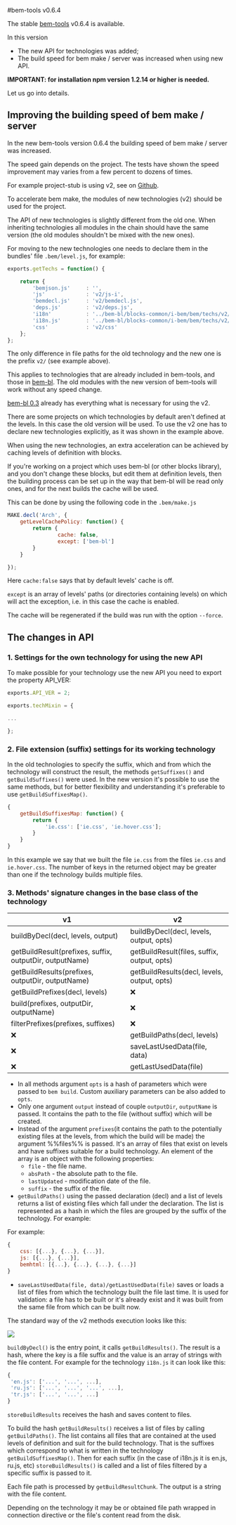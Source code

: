 #bem-tools v0.6.4

The stable [bem-tools](http://bem.info/tools/bem/) v0.6.4 is available.

In this version
  * The new API for technologies was added;
  * The build speed for bem make / server was increased when using new API.

**IMPORTANT: for installation npm version 1.2.14 or higher is needed.**

Let us go into details.

## Improving the building speed of bem make / server

In the new bem-tools version 0.6.4 the building speed of bem make / server was increased.  

The speed gain depends on the project. 
The tests have shown the speed improvement may varies from a few percent to dozens of times.

For example project-stub is using v2, see on [Github](https://github.com/bem/project-stub/tree/v2).

To accelerate bem make, the modules of new technologies (v2) should be used for the project.

The API of new technologies is slightly different from the old one. When inheriting technologies all 
modules in the chain should have the same version (the old modules shouldn't be mixed with the new ones).

For moving to the new technologies one needs to declare them in the bundles' file `.bem/level.js`, for example:

```js
exports.getTechs = function() {

    return {
        'bemjson.js'     : '',
        'js'             : 'v2/js-i',
        'bemdecl.js'     : 'v2/bemdecl.js',
        'deps.js'        : 'v2/deps.js',
        'i18n'           : '../bem-bl/blocks-common/i-bem/bem/techs/v2/i18n.js'),
        'i18n.js'        : '../bem-bl/blocks-common/i-bem/bem/techs/v2/i18n.js.js'),
        'css'            : 'v2/css'
    };
};
```
The only difference in file paths for the old technology and the new one is the prefix `v2/` (see example above). 

This applies to technologies that are already included in bem-tools, and those in [bem-bl](http://bem.github.io/bem-bl/index.ru.html).
The old modules with the new version of bem-tools will work without any speed change.

[bem-bl 0.3](https://github.com/bem/bem-bl/tree/0.3) already has everything what is necessary for using the v2.

There are some projects on which technologies by default aren't defined at the levels. 
In this case the old version will be used. 
To use the v2 one has to declare new technologies explicitly, as it was shown in the example above.

When using the new technologies, an extra acceleration can be achieved by caching levels of definition with blocks.

If you're working on a project which uses bem-bl (or other blocks library), and you don't change 
these blocks, but edit them at definition levels, then the building process can be set up in the 
way that bem-bl will be read only ones, and for the next builds the cache will be used.

This can be done by using the following code in the `.bem/make.js`

```js
MAKE.decl('Arch', {
    getLevelCachePolicy: function() {
        return {
                cache: false,
                except: ['bem-bl']
        }
    }

});
```

Here `cache:false` says that by default levels' cache is off.

`except` is an array of levels' paths (or directories containing levels) on which will act the exception, 
i.e. in this case the cache is enabled. 

The cache will be regenerated if the build was run with the option `--force`.

## The changes in API

### 1. Settings for the own technology for using the new API

To make possible for your technology use the new API you need to export the property API_VER:

```js
exports.API_VER = 2;

exports.techMixin = {

...

};
```

### 2. File extension (suffix) settings for its working technology

In the old technologies to specify the suffix, which and from which the technology will 
construct the result, the methods `getSuffixes()` and `getBuildSuffixes()` were used. 
In the new version it's possible to use the same methods, 
but for better flexibility and understanding it's preferable to use `getBuildSuffixesMap()`.

```js
{
    getBuildSuffixesMap: function() {
        return {
            'ie.css': ['ie.css', 'ie.hover.css'];
        }
    }
}
```
In this example we say that we built the file `ie.css` from the files `ie.css` and `ie.hover.css`. 
The number of keys in the returned object may be greater than one if the technology builds multiple files.

### 3. Methods' signature changes in the base class of the technology

| v1        | v2           |
| ------------- |-------------|
|buildByDecl(decl, levels, output)|buildByDecl(decl, levels, output, opts)|
|getBuildResult(prefixes, suffix, outputDir, outputName)|getBuildResult(files, suffix, output, opts)|
|getBuildResults(prefixes, outputDir, outputName)|getBuildResults(decl, levels, output, opts)|
|getBuildPrefixes(decl, levels)|:x:|
|build(prefixes, outputDir, outputName)|:x:|
|filterPrefixes(prefixes, suffixes)|:x:|
|:x:|getBuildPaths(decl, levels)|
|:x:|saveLastUsedData(file, data)|
|:x:|getLastUsedData(file)|

  * In all methods argument `opts` is a hash of parameters which were passed to `bem build`. Custom auxiliary parameters can be also added to `opts`.
  * Only one argument `output` instead of couple `outputDir`, `outputName` is passed. It contains the path to the file (without suffix) which will be created.
  * Instead of the argument `prefixes`(it contains the path to the potentially existing files at the levels, from which the build will be made) the argument %%files%% is passed. It's an array of files that exist on levels and have suffixes suitable for a build technology. An element of the array is an object with the following properties:
    * `file` - the file name.
    * `absPath` - the absolute path to the file.
    * `lastUpdated` - modification date of the file.
    * `suffix` - the suffix of the file.
  * `getBuildPaths()` using the passed declaration (decl) and a list of levels returns a list of existing files which fall under the declaration. The list is represented as a hash in which the files are grouped by the suffix of the technology. For example: 
  
For example: 

```js
{
    css: [{...}, {...}, {...}],
    js: [{...}, {...}],
    bemhtml: [{...}, {...}, {...}, {...}]
}
```
  * `saveLastUsedData(file, data)/getLastUsedData(file)` saves or loads a list of files from which the technology built the file last time. It is used for validation: a file has to be built or it's already exist and it was built from the same file from which can be built now.

The standard way of the v2 methods execution looks like this:

<img src="http://img-fotki.yandex.ru/get/9259/127846884.247/0_b0604_843e6646_XXL.png"/>

`buildByDecl()` is the entry point, it calls `getBuildResults()`. The result is a hash, where the key is a file suffix and the value is an array of strings with the file content. For example for the technology `i18n.js` it can look like this:

```js
{
 'en.js': ['...', '...', ...],
 'ru.js': ['...', '...', '...', ...],
 'tr.js': ['...', '...', ...]
}
```
 
`storeBuildResults` receives the hash and saves content to files.

To build the hash `getBuildResults()` receives a list of files by calling `getBuildPaths()`. 
The list contains all files that are contained at the used levels of definition and suit for the build technology. 
That is the suffixes which correspond to what is written in the technology `getBuildSuffixesMap()`. 
Then for each suffix (in the case of i18n.js it is en.js, ru.js, etc) `storeBuildResults()` is called and 
a list of files filtered by a specific suffix is passed to it.

Each file path is processed by `getBuildResultChunk`. The output is a string with the file content.

Depending on the technology it may be or obtained file path wrapped in connection directive or the file's content read from the disk.
